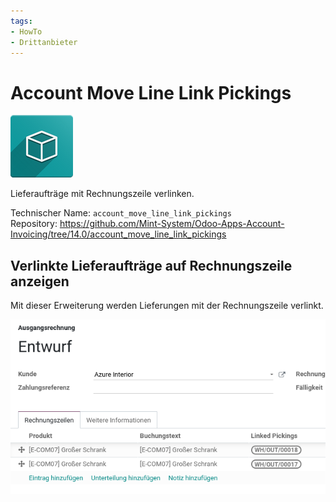 ```yaml
---
tags:
- HowTo
- Drittanbieter
---
```

# Account Move Line Link Pickings
![icon_oms_box](assets/icon_oms_box.png)

Lieferaufträge mit Rechnungszeile verlinken.                  

Technischer Name: `account_move_line_link_pickings`\
Repository: <https://github.com/Mint-System/Odoo-Apps-Account-Invoicing/tree/14.0/account_move_line_link_pickings>

## Verlinkte Lieferaufträge auf Rechnungszeile anzeigen

Mit dieser Erweiterung werden Lieferungen mit der Rechnungszeile verlinkt.

![](assets/Account%20Move%20Line%20Link%20Pickings.png)
